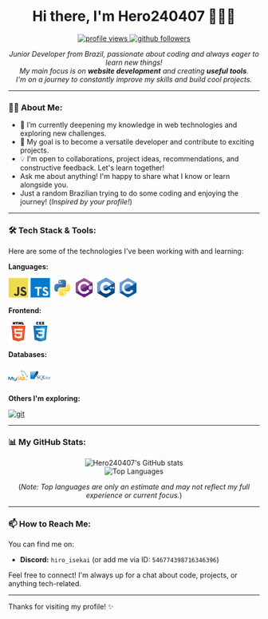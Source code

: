 <h1 align="center">Hi there, I'm Hero240407 👋🇧🇷</h1>

<p align="center">
  <a href="https://github.com/Hero240407">
    <img src="https://komarev.com/ghpvc/?username=Hero240407&label=Profile%20views&color=0e75b6&style=flat-square" alt="profile views"/>
  </a>
  <a href="https://github.com/Hero240407?tab=followers">
    <img src="https://img.shields.io/github/followers/Hero240407?label=Followers&style=flat-square&logo=github&color=0e75b6" alt="github followers"/>
  </a>
</p>

<p align="center">
  <em>Junior Developer from Brazil, passionate about coding and always eager to learn new things!</em><br>
  <em>My main focus is on <strong>website development</strong> and creating <strong>useful tools</strong>.</em><br>
  <em>I'm on a journey to constantly improve my skills and build cool projects.</em>
</p>

---

### 👨‍💻 About Me:

*   🌱 I’m currently deepening my knowledge in web technologies and exploring new challenges.
*   🚀 My goal is to become a versatile developer and contribute to exciting projects.
*   💡 I'm open to collaborations, project ideas, recommendations, and constructive feedback. Let's learn together!
*   Ask me about anything! I'm happy to share what I know or learn alongside you.
*   Just a random Brazilian trying to do some coding and enjoying the journey! (<em>Inspired by your profile!</em>)

---

### 🛠️ Tech Stack & Tools:

Here are some of the technologies I've been working with and learning:

**Languages:**
<p align="left">
  <a href="https://developer.mozilla.org/en-US/docs/Web/JavaScript" target="_blank" rel="noreferrer"><img src="https://raw.githubusercontent.com/devicons/devicon/master/icons/javascript/javascript-original.svg" alt="javascript" width="40" height="40"/></a>
  <a href="https://www.typescriptlang.org/" target="_blank" rel="noreferrer"><img src="https://raw.githubusercontent.com/devicons/devicon/master/icons/typescript/typescript-original.svg" alt="typescript" width="40" height="40"/></a>
  <a href="https://www.python.org" target="_blank" rel="noreferrer"><img src="https://raw.githubusercontent.com/devicons/devicon/master/icons/python/python-original.svg" alt="python" width="40" height="40"/></a>
  <a href="https://learn.microsoft.com/en-us/dotnet/csharp/" target="_blank" rel="noreferrer"><img src="https://raw.githubusercontent.com/devicons/devicon/master/icons/csharp/csharp-original.svg" alt="csharp" width="40" height="40"/></a>
  <a href="https://www.cplusplus.com/" target="_blank" rel="noreferrer"><img src="https://raw.githubusercontent.com/devicons/devicon/master/icons/cplusplus/cplusplus-original.svg" alt="cplusplus" width="40" height="40"/></a>
  <a href="https://en.wikipedia.org/wiki/C_(programming_language)" target="_blank" rel="noreferrer"><img src="https://raw.githubusercontent.com/devicons/devicon/master/icons/c/c-original.svg" alt="c" width="40" height="40"/></a>
</p>

**Frontend:**
<p align="left">
  <a href="https://www.w3.org/html/" target="_blank" rel="noreferrer"><img src="https://raw.githubusercontent.com/devicons/devicon/master/icons/html5/html5-original-wordmark.svg" alt="html5" width="40" height="40"/></a>
  <a href="https://www.w3schools.com/css/" target="_blank" rel="noreferrer"><img src="https://raw.githubusercontent.com/devicons/devicon/master/icons/css3/css3-original-wordmark.svg" alt="css3" width="40" height="40"/></a>
</p>

**Databases:**
<p align="left">
  <a href="https://www.mysql.com/" target="_blank" rel="noreferrer"><img src="https://raw.githubusercontent.com/devicons/devicon/master/icons/mysql/mysql-original-wordmark.svg" alt="mysql" width="40" height="40"/></a>
  <a href="https://www.sqlite.org/" target="_blank" rel="noreferrer"><img src="https://raw.githubusercontent.com/devicons/devicon/master/icons/sqlite/sqlite-original-wordmark.svg" alt="sqlite" width="40" height="40"/></a>
</p>

**Others I'm exploring:**
<p align="left">
  <a href="https://git-scm.com/" target="_blank" rel="noreferrer"><img src="https://www.vectorlogo.zone/logos/git-scm/git-scm-icon.svg" alt="git" width="40" height="40"/></a>
</p>

---

### 📊 My GitHub Stats:

<p align="center">
  <img src="https://github-readme-stats.vercel.app/api?username=Hero240407&show_icons=true&theme=tokyonight&hide_border=true&count_private=true" alt="Hero240407's GitHub stats" />
  <br/>
  <img src="https://github-readme-stats.vercel.app/api/top-langs/?username=Hero240407&layout=compact&theme=tokyonight&hide_border=true&langs_count=8" alt="Top Languages" />
</p>
<p align="center">
  (<em>Note: Top languages are only an estimate and may not reflect my full experience or current focus.</em>)
</p>

---

### 📫 How to Reach Me:

You can find me on:
*   **Discord:** `hiro_isekai` (or add me via ID: `546774398716346396`)

Feel free to connect! I'm always up for a chat about code, projects, or anything tech-related.

---

Thanks for visiting my profile! ✨
